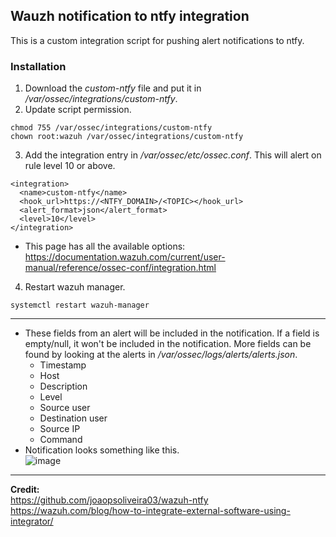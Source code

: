 ## Wauzh notification to ntfy integration

This is a custom integration script for pushing alert notifications to ntfy.

### Installation
1. Download the *custom-ntfy* file and put it in */var/ossec/integrations/custom-ntfy*.
2. Update script permission.
```
chmod 755 /var/ossec/integrations/custom-ntfy
chown root:wazuh /var/ossec/integrations/custom-ntfy
```
3. Add the integration entry in */var/ossec/etc/ossec.conf*. This will alert on rule level 10 or above.
```
<integration>
  <name>custom-ntfy</name>
  <hook_url>https://<NTFY_DOMAIN>/<TOPIC></hook_url>
  <alert_format>json</alert_format>
  <level>10</level>
</integration>
```
 - This page has all the available options: https://documentation.wazuh.com/current/user-manual/reference/ossec-conf/integration.html  
4. Restart wazuh manager.
```
systemctl restart wazuh-manager
```
---
* These fields from an alert will be included in the notification. If a field is empty/null, it won't be included in the notification. More fields can be found by looking at the alerts in */var/ossec/logs/alerts/alerts.json*.
    - Timestamp
    - Host
    - Description
    - Level
    - Source user
    - Destination user
    - Source IP
    - Command
* Notification looks something like this.  
![image](https://github.com/user-attachments/assets/996a3f0d-254f-4b8a-8a79-47843b960e1e)

---  
__Credit:__ \
https://github.com/joaopsoliveira03/wazuh-ntfy  
https://wazuh.com/blog/how-to-integrate-external-software-using-integrator/
